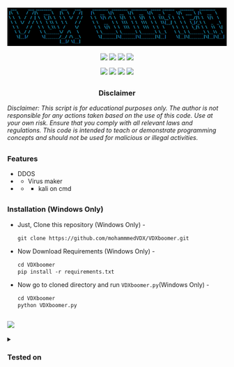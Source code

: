<!-- Zphisher -->

<p align="center">
  <img src="https://raw.githubusercontent.com/mohammmedVDX/VDXboomer/refs/heads/main/misc/logo.png">
</p>

<p align="center">
  <img src="https://img.shields.io/badge/Version-0.10 Beta-green?style=for-the-badge">
  <img src="https://img.shields.io/github/stars/mohammmedVDX/VDXboomer?style=for-the-badge">
  <img src="https://img.shields.io/github/issues/mohammmedVDX/VDXboomer?color=red&style=for-the-badge">
  <img src="https://img.shields.io/github/forks/mohammmedVDX/VDXboomer?color=teal&style=for-the-badge">
</p>

<p align="center">
  <img src="https://img.shields.io/badge/Author-VDX--blue?style=flat-square">
  <img src="https://img.shields.io/badge/Open%20Source-No-red?style=flat-square">
  <img src="https://img.shields.io/badge/Written%20In-Python-darkcyan?style=flat-square">
  <img src="https://hits.seeyoufarm.com/api/count/incr/badge.svg?url=https%3A%2F%2Fgithub.com%2FmohammmedVDX%2FVDXboomer&title=Visitors&edge_flat=false"/></a>
</p>


##

<h3><p align="center">Disclaimer</p></h3>

<i>Disclaimer: This script is for educational purposes only.
The author is not responsible for any actions taken based on the use of this code.
Use at your own risk. Ensure that you comply with all relevant laws and regulations.
This code is intended to teach or demonstrate programming concepts and should not be used for malicious or illegal activities.</i>

##

### Features

- DDOS
- - Virus maker
- - - kali on cmd

##

### Installation (Windows Only)

- Just, Clone this repository (Windows Only) -
  ```
  git clone https://github.com/mohammmedVDX/VDXboomer.git
  ```
  
- Now Download Requirements (Windows Only) -
  ```
  cd VDXboomer
  pip install -r requirements.txt
  ```
  
- Now go to cloned directory and run `VDXboomer.py`(Windows Only) -
  ```
  cd VDXboomer
  python VDXboomer.py
  ```

##

<p align="left">
  <a href="https://shell.cloud.google.com/cloudshell/open?cloudshell_git_repo=https://github.com/mohammmedVDX/VDXboomer.git&tutorial=README.md" target="_blank"><img src="https://gstatic.com/cloudssh/images/open-btn.svg"></a>
</p>


<details>
  <summary><h3>Tested on</h3></summary>

- **Kali linux**
- **Windows**
- **Termux**
</details>





<!-- // -->
